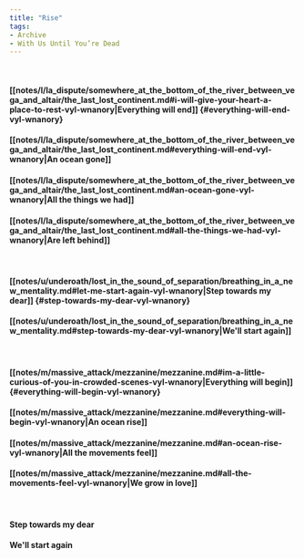 ```yaml
---
title: "Rise"
tags:
- Archive
- With Us Until You’re Dead
---
```

&nbsp;
#### [[notes/l/la_dispute/somewhere_at_the_bottom_of_the_river_between_vega_and_altair/the_last_lost_continent.md#i-will-give-your-heart-a-place-to-rest-vyl-wnanory|Everything will end]] {#everything-will-end-vyl-wnanory}
#### [[notes/l/la_dispute/somewhere_at_the_bottom_of_the_river_between_vega_and_altair/the_last_lost_continent.md#everything-will-end-vyl-wnanory|An ocean gone]]
#### [[notes/l/la_dispute/somewhere_at_the_bottom_of_the_river_between_vega_and_altair/the_last_lost_continent.md#an-ocean-gone-vyl-wnanory|All the things we had]]
#### [[notes/l/la_dispute/somewhere_at_the_bottom_of_the_river_between_vega_and_altair/the_last_lost_continent.md#all-the-things-we-had-vyl-wnanory|Are left behind]]
&nbsp;
#### [[notes/u/underoath/lost_in_the_sound_of_separation/breathing_in_a_new_mentality.md#let-me-start-again-vyl-wnanory|Step towards my dear]] {#step-towards-my-dear-vyl-wnanory}
#### [[notes/u/underoath/lost_in_the_sound_of_separation/breathing_in_a_new_mentality.md#step-towards-my-dear-vyl-wnanory|We'll start again]]
&nbsp;
#### [[notes/m/massive_attack/mezzanine/mezzanine.md#im-a-little-curious-of-you-in-crowded-scenes-vyl-wnanory|Everything will begin]] {#everything-will-begin-vyl-wnanory}
#### [[notes/m/massive_attack/mezzanine/mezzanine.md#everything-will-begin-vyl-wnanory|An ocean rise]]
#### [[notes/m/massive_attack/mezzanine/mezzanine.md#an-ocean-rise-vyl-wnanory|All the movements feel]]
#### [[notes/m/massive_attack/mezzanine/mezzanine.md#all-the-movements-feel-vyl-wnanory|We grow in love]]
&nbsp;
#### Step towards my dear
#### We'll start again
